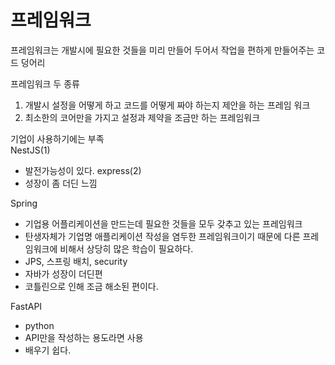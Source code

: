 # 프레임워크


프레임워크는 개발시에 필요한 것들을 미리 만들어 두어서 작업을 편하게 만들어주는 코드 덩어리  

프레임워크 두 종류  
1. 개발시 설정을 어떻게 하고 코드를 어떻게 짜야 하는지 제안을 하는 프레임 워크  
2. 최소한의 코어만을 가지고 설정과 제약을 조금만 하는 프레임워크  


기업이 사용하기에는 부족  
NestJS(1)  
- 발전가능성이 있다.
express(2)  
- 성장이 좀 더딘 느낌

Spring
- 기업용 어플리케이션을 만드는데 필요한 것들을 모두 갖추고 있는 프레임워크
- 탄생자체가 기업명 애플리케이션 작성을 염두한 프레임워크이기 때문에 다른 프레임워크에 비해서 상당히 많은 학습이 필요하다.
- JPS, 스프링 배치, security
- 자바가 성장이 더딘편
- 코틀린으로 인해 조금 해소된 편이다.


FastAPI
- python
- API만을 작성하는 용도라면 사용
- 배우기 쉽다.
